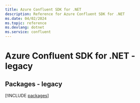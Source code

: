 ```yaml
---
title: Azure Confluent SDK for .NET
description: Reference for Azure Confluent SDK for .NET
ms.date: 04/02/2024
ms.topic: reference
ms.devlang: dotnet
ms.service: confluent
---
```

# Azure Confluent SDK for .NET - legacy
## Packages - legacy
[!INCLUDE [packages](confluent-index.md)]